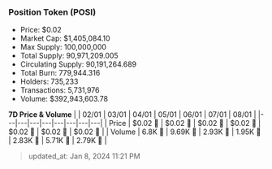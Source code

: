 
  ### Position Token (POSI)
  - Price: $0.02
  - Market Cap: $1,405,084.10
  - Max Supply: 100,000,000
  - Total Supply: 90,971,209.005
  - Circulating Supply: 90,191,264.689
  - Total Burn: 779,944.316
  - Holders: 735,233
  - Transactions: 5,731,976
  - Volume: $392,943,603.78

  **7D Price & Volume**
  | | 02&#x2F;01 | 03&#x2F;01 | 04&#x2F;01 | 05&#x2F;01 | 06&#x2F;01 | 07&#x2F;01 | 08&#x2F;01 |
  |---|---|---|---|---|---|---|---|
  | Price | $0.02 🚀 | $0.02 🔻 | $0.02 🔻 | $0.02 🔻 | $0.02 🔻 | $0.02 🚀 | $0.02 🔻 |
  | Volume | 6.8K 🚀 | 9.69K 🚀 | 2.93K 🔻 | 1.95K 🔻 | 2.83K 🚀 | 5.71K 🚀 | 2.79K 🔻 |

  > updated_at: Jan 8, 2024 11:21 PM
